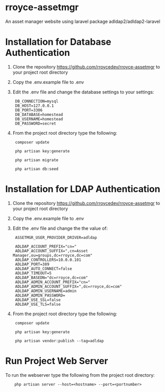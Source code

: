 # rroyce-assetmgr
An asset manager website using laravel package adldap2/adldap2-laravel

Installation for Database Authentication 
========================================

1. Clone the repository https://github.com/rroycedev/rroyce-assetmgr to your project root directory
2. Copy the .env.example file to .env
3. Edit the .env file and change the database settings to your settings:

        DB_CONNECTION=mysql
        DB_HOST=127.0.0.1
        DB_PORT=3306
        DB_DATABASE=homestead
        DB_USERNAME=homestead
        DB_PASSWORD=secret

4. From the project root directory type the following:

        composer update

        php artisan key:generate
        
        php artisan migrate
        
        php artisan db:seed


Installation for LDAP Authentication 
========================================

1. Clone the repository https://github.com/rroycedev/rroyce-assetmgr to your project root directory
2. Copy the .env.example file to .env
3. Edit the .env file and change the the value of:

        ASSETMGR_USER_PROVIDER_DRIVER=adldap
        
        ADLDAP_ACCOUNT_PREFIX="cn="
        ADLDAP_ACCOUNT_SUFFIX=",cn=Asset Manager,ou=groups,dc=rroyce,dc=com"
        ADLDAP_CONTROLLERS=10.0.0.101
        ADLDAP_PORT=389
        ADLDAP_AUTO_CONNECT=false
        ADLDAP_TIMEOUT=5
        ADLDAP_BASEDN="dc=rroyce,dc=com"
        ADLDAP_ADMIN_ACCOUNT_PREFIX="cn="
        ADLDAP_ADMIN_ACCOUNT_SUFFIX=",dc=rroyce,dc=com"
        ADLDAP_ADMIN_USERNAME=admin
        ADLDAP_ADMIN_PASSWORD=
        ADLDAP_USE_SSL=false
        ADLDAP_USE_TLS=false

4. From the project root directory type the following:

        composer update

        php artisan key:generate

        php artisan vendor:publish --tag=adldap


Run Project Web Server
========================

To run the webserver type the following from the project root directory:

        php artisan server --host=<hostname> --port=<portnumber>

